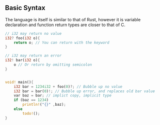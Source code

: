## Basic Syntax

The language is itself is similar to that of Rust, however it is variable declaration and function return types are closer to that of C.

```rust
// i32 may return no value
i32? foo(i32 o){
	return o; // You can return with the keyword
}

// i32 may return an error
i32! bar(i32 o){
	o // Or return by omitting semicolon
}


void! main(){
	i32 bar = 1234i32 + foo(0)?; // Bubble up no value
	i32 bar = bar(0)!; // Bubble up error, and replaces old bar value
	var baz = bar; // implict copy, implicit type
	if (baz == 1234)
		println!("{}" ,baz);
	else
		todo!();
}
```